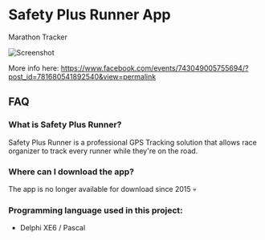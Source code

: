 # Safety Plus Runner App
Marathon Tracker

![Screenshot](https://scontent.fceb1-1.fna.fbcdn.net/v/t1.18169-9/11014968_963873640309618_8124865956450030591_n.png?_nc_cat=107&ccb=1-7&_nc_sid=730e14&_nc_eui2=AeG5iaZGnI6FjM2dWqWRYM5eqS-ka0HTSaOpL6RrQdNJoxtbY70-qhchYU2lt2mMUMM&_nc_ohc=E8VBcweqr0wAX-MNRD0&_nc_ht=scontent.fceb1-1.fna&oh=00_AfDzEPozMeu5x7PVYfp4D_4Ij4QKkkg75A14fPjRm-MYJg&oe=63A936D6)

More info here: https://www.facebook.com/events/743049005755694/?post_id=781680541892540&view=permalink

## FAQ

### What is Safety Plus Runner?
Safety Plus Runner is a professional GPS Tracking solution that allows race organizer to track every runner while they're on the road.

### Where can I download the app?
The app is no longer available for download since 2015 💀

### Programming language used in this project:

- Delphi XE6 / Pascal
